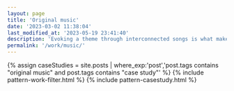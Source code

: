```yaml
---
layout: page
title: 'Original music'
date: '2023-03-02 11:38:04'
last_modified_at: '2023-05-19 23:41:40'
description: 'Evoking a theme through interconnected songs is what makes the concept album my favourite medium.'
permalink: '/work/music/'
---
```

{% assign caseStudies = site.posts | where_exp:'post','post.tags contains "original music" and post.tags contains "case study"' %}
{% include pattern-work-filter.html %}
{% include pattern-casestudy.html %}
